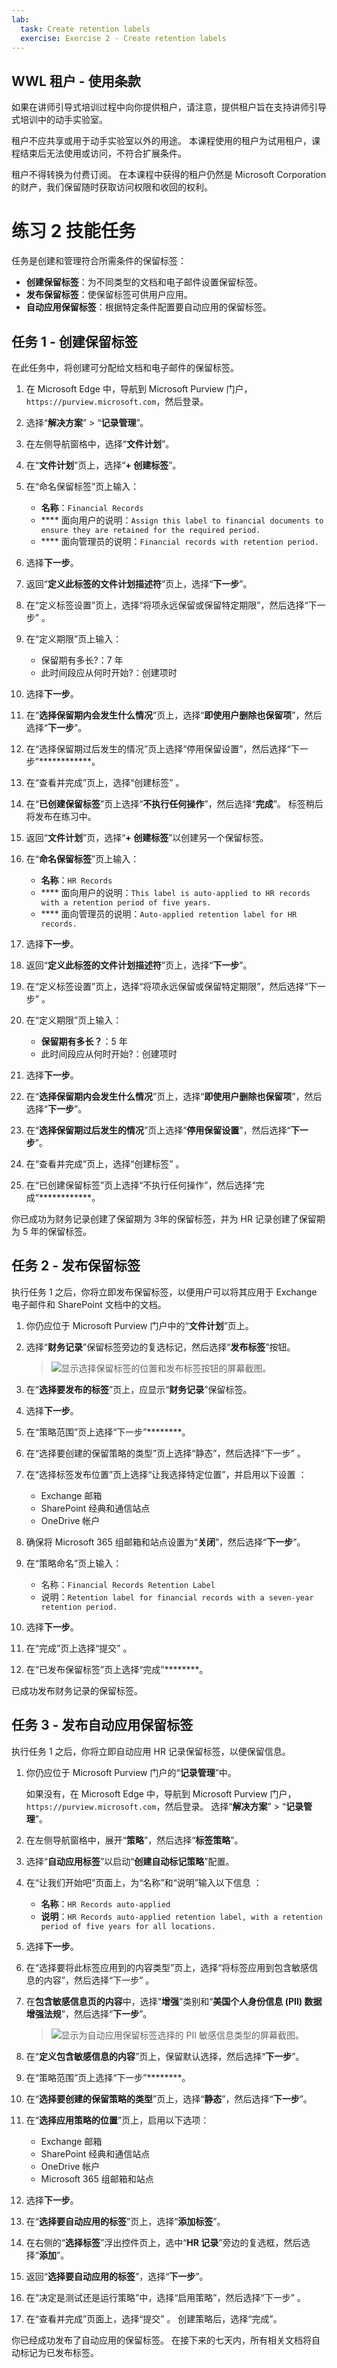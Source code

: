 ```yaml
---
lab:
  task: Create retention labels
  exercise: Exercise 2 - Create retention labels
---
```


## WWL 租户 - 使用条款

如果在讲师引导式培训过程中向你提供租户，请注意，提供租户旨在支持讲师引导式培训中的动手实验室。

租户不应共享或用于动手实验室以外的用途。 本课程使用的租户为试用租户，课程结束后无法使用或访问，不符合扩展条件。

租户不得转换为付费订阅。 在本课程中获得的租户仍然是 Microsoft Corporation 的财产，我们保留随时获取访问权限和收回的权利。

# 练习 2 技能任务

任务是创建和管理符合所需条件的保留标签：

- **创建保留标签**：为不同类型的文档和电子邮件设置保留标签。
- **发布保留标签**：使保留标签可供用户应用。
- **自动应用保留标签**：根据特定条件配置要自动应用的保留标签。

## 任务 1 - 创建保留标签

在此任务中，将创建可分配给文档和电子邮件的保留标签。

1. 在 Microsoft Edge 中，导航到 Microsoft Purview 门户，`https://purview.microsoft.com`，然后登录。
1. 选择“**解决方案**” > “**记录管理**”。
1. 在左侧导航窗格中，选择“**文件计划**”。
1. 在“**文件计划**”页上，选择“**+ 创建标签**”。
1. 在“命名保留标签”页上输入：

    - **名称**：`Financial Records`
    - **** 面向用户的说明：`Assign this label to financial documents to ensure they are retained for the required period.`
    - **** 面向管理员的说明：`Financial records with retention period.`
1. 选择**下一步**。
1. 返回“**定义此标签的文件计划描述符**”页上，选择“**下一步**”。
1. 在“定义标签设置”页上，选择“将项永远保留或保留特定期限”，然后选择“下一步”  。

1. 在“定义期限”页上输入：

    - 保留期有多长?：7 年
    - 此时间段应从何时开始?：创建项时
1. 选择**下一步**。
1. 在“**选择保留期内会发生什么情况**”页上，选择“**即使用户删除也保留项**”，然后选择“**下一步**”。
1. 在“选择保留期过后发生的情况”页上选择“停用保留设置”，然后选择“下一步”************。
1. 在“查看并完成”页上，选择“创建标签” 。
1. 在“**已创建保留标签**”页上选择“**不执行任何操作**”，然后选择“**完成**”。 标签稍后将发布在练习中。
1. 返回“**文件计划**”页，选择“**+ 创建标签**”以创建另一个保留标签。
1. 在“**命名保留标签**”页上输入：

    - **名称**：`HR Records`
    - **** 面向用户的说明：`This label is auto-applied to HR records with a retention period of five years.`
    - **** 面向管理员的说明：`Auto-applied retention label for HR records.`
1. 选择**下一步**。
1. 返回“**定义此标签的文件计划描述符**”页上，选择“**下一步**”。
1. 在“定义标签设置”页上，选择“将项永远保留或保留特定期限”，然后选择“下一步”  。
1. 在“定义期限”页上输入：

    - **保留期有多长？**：5 年
    - 此时间段应从何时开始?：创建项时
1. 选择**下一步**。
1. 在“**选择保留期内会发生什么情况**”页上，选择“**即使用户删除也保留项**”，然后选择“**下一步**”。
1. 在“**选择保留期过后发生的情况**”页上选择“**停用保留设置**”，然后选择“**下一步**”。
1. 在“查看并完成”页上，选择“创建标签” 。
1. 在“已创建保留标签”页上选择“不执行任何操作”，然后选择“完成”************。

你已成功为财务记录创建了保留期为 3年的保留标签，并为 HR 记录创建了保留期为 5 年的保留标签。

## 任务 2 - 发布保留标签

执行任务 1 之后，你将立即发布保留标签，以便用户可以将其应用于 Exchange 电子邮件和 SharePoint 文档中的文档。

1. 你仍应位于 Microsoft Purview 门户中的“**文件计划**”页上。
1. 选择“**财务记录**”保留标签旁边的复选标记，然后选择“**发布标签**”按钮。

    >![显示选择保留标签的位置和发布标签按钮的屏幕截图。](./Media/publish-labels.png)

1. 在“**选择要发布的标签**”页上，应显示“**财务记录**”保留标签。
1. 选择**下一步**。
1. 在“策略范围”页上选择“下一步”********。
1. 在“选择要创建的保留策略的类型”页上选择“静态”，然后选择“下一步”  。
1. 在“选择标签发布位置”页上选择“让我选择特定位置”，并启用以下设置 ：

   - Exchange 邮箱
   - SharePoint 经典和通信站点
   - OneDrive 帐户

1. 确保将 Microsoft 365 组邮箱和站点设置为“**关闭**”，然后选择“**下一步**”。
1. 在“策略命名”页上输入：

   - 名称：`Financial Records Retention Label`
   - 说明：`Retention label for financial records with a seven-year retention period.`
1. 选择**下一步**。
1. 在“完成”页上选择“提交” 。
1. 在“已发布保留标签”页上选择“完成”********。

已成功发布财务记录的保留标签。

## 任务 3 - 发布自动应用保留标签

执行任务 1 之后，你将立即自动应用 HR 记录保留标签，以便保留信息。

1. 你仍应位于 Microsoft Purview 门户的“**记录管理**”中。

   如果没有，在 Microsoft Edge 中，导航到 Microsoft Purview 门户，`https://purview.microsoft.com`，然后登录。 选择“**解决方案**” > “**记录管理**”。

1. 在左侧导航窗格中，展开“**策略**”，然后选择“**标签策略**”。
1. 选择“**自动应用标签**”以启动“**创建自动标记策略**”配置。
1. 在“让我们开始吧”页面上，为“名称”和“说明”输入以下信息  ：

   - **名称**：`HR Records auto-applied`
   - **说明**：`HR Records auto-applied retention label, with a retention period of five years for all locations.`
1. 选择**下一步**。
1. 在“选择要将此标签应用到的内容类型”页上，选择“将标签应用到包含敏感信息的内容”，然后选择“下一步”  。
1. 在**包含敏感信息页的内容**中，选择“**增强**”类别和“**美国个人身份信息 (PII) 数据增强法规**”，然后选择“**下一步**”。

    >![显示为自动应用保留标签选择的 PII 敏感信息类型的屏幕截图。](./Media/sensitive-info-pii.png)

1. 在“**定义包含敏感信息的内容**”页上，保留默认选择，然后选择“**下一步**”。
1. 在“策略范围”页上选择“下一步”********。
1. 在“**选择要创建的保留策略的类型**”页上，选择“**静态**”，然后选择“**下一步**”。
1. 在“**选择应用策略的位置**”页上，启用以下选项：

   - Exchange 邮箱
   - SharePoint 经典和通信站点
   - OneDrive 帐户
   - Microsoft 365 组邮箱和站点

1. 选择**下一步**。
1. 在“**选择要自动应用的标签**”页上，选择“**添加标签**”。
1. 在右侧的“**选择标签**”浮出控件页上，选中“**HR 记录**”旁边的复选框，然后选择“**添加**”。
1. 返回“**选择要自动应用的标签**”，选择“**下一步**”。
1. 在“决定是测试还是运行策略”中，选择“启用策略”，然后选择“下一步”  。
1. 在“查看并完成”页面上，选择“提交” 。 创建策略后，选择“完成”。

你已经成功发布了自动应用的保留标签。 在接下来的七天内，所有相关文档将自动标记为已发布标签。
